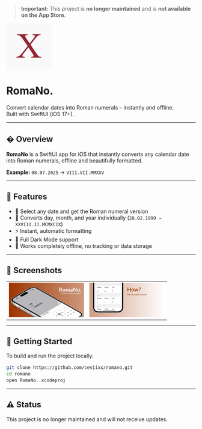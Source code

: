 > **Important:**
> This project is **no longer maintained** and is **not available on the App Store**.

<img src="assets/icon.png" alt="RomaNo." width="120"/>

# RomaNo.

Convert calendar dates into Roman numerals – instantly and offline.<br />
Built with SwiftUI (iOS 17+).

---

## �️ Overview

**RomaNo** is a SwiftUI app for iOS that instantly converts any calendar date into Roman numerals, offline and beautifully formatted.

**Example:**
`08.07.2025` → `VIII.VII.MMXXV`

---

## 🧮 Features

- 📆 Select any date and get the Roman numeral version
- 🔢 Converts day, month, and year individually (`28.02.1999 → XXVIII.II.MCMXCIX`)
- ⚡ Instant, automatic formatting
- 🌙 Full Dark Mode support
- 📴 Works completely offline, no tracking or data storage

---

## 📸 Screenshots

<table>
  <tr>
    <td><img src="assets/screen1.png" width="200"/></td>
    <td><img src="assets/screen2.png" width="200"/></td>
  </tr>
</table>

---

## 🚀 Getting Started

To build and run the project locally:

```bash
git clone https://github.com/ceviixx/romano.git
cd romano
open RomaNo..xcodeproj
```

---

## ⚠️ Status

This project is no longer maintained and will not receive updates.
